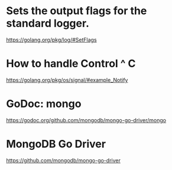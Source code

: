 # Sets the output flags for the standard logger.

https://golang.org/pkg/log/#SetFlags

# How to handle Control ^ C

https://golang.org/pkg/os/signal/#example_Notify

# GoDoc: mongo

https://godoc.org/github.com/mongodb/mongo-go-driver/mongo

# MongoDB Go Driver

https://github.com/mongodb/mongo-go-driver
